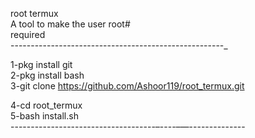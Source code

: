 root termux                 
A tool to make the user root#   
required                    
-----------------------------------------------------_
                
1-pkg install git                               
2-pkg install bash                          
3-git clone https://github.com/Ashoor119/root_termux.git
                     
4-cd root_termux                             
5-bash install.sh                             
------------------------------------–----–—--------------
